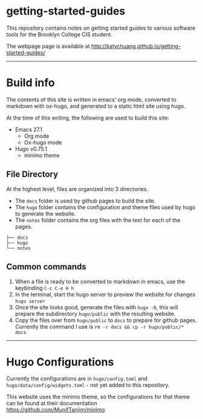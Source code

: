 # getting-started-guides

This repository contains notes on getting started guides to various software tools for the Brooklyn College CIS student.

The webpage page is available at http://katychuang.github.io/getting-started-guides/

---

# Build info

The contents of this site is written in emacs' org mode, converted to markdown with ox-hugo, and generated to a static html site using hugo.

At the time of this writing, the following are used to build this site:

* Emacs 27.1
  * Org mode
  * Ox-hugo mode
* Hugo v0.75.1
  * minimo theme

## File Directory

At the highest level, files are organized into 3 directories. 

- The `docs` folder is used by github pages to build the site. 
- The `hugo` folder contains the configuration and theme files used by hugo to generate the website.
- The `notes` folder contains the org files with the text for each of the pages.

``` shell
├── docs
├── hugo
└── notes
```

## Common commands

1. When a file is ready to be converted to markdown in emacs, use the keybinding `C-c C-e H h`
2. In the terminal, start the hugo server to preview the website for changes `hugo server`
3. Once the site looks good, generate the files with `hugo -D`, this will prepare the subdirectory `hugo/public` with the resulting website.
4. Copy the files over from `hugo/public` to `docs` to prepare for github pages. Currently the command I use is `rm -r docs && cp -r hugo/public/* docs`

---

# Hugo Configurations

Currently the configurations are in `hugo/config.toml` and `hugo/data/config/widgets.toml` - not yet added to this repository.

This website uses the minimo theme, so the configurations for that theme can be found at their documentation https://github.com/MunifTanjim/minimo
